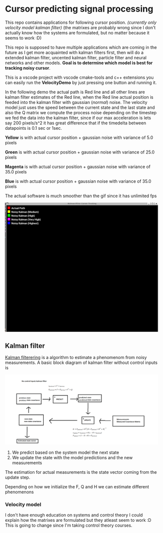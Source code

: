 # Cursor predicting signal processing

This repo contains applications for following cursor position. *(currently only velocity model kalman filter)* (the matrixes are probably wrong since I don't
actually know how the systems are formulated, but no matter because it seems
to work :D)

This repo is supposed to have multiple applications which are coming in the
future as I get more acquainted with kalman filters first, then will
do a extended kalman filter, uncented kalman filter, particle filter and 
neural networks and other models. **Goal is to determine which model
is best for tracking noisy cursor**.

This is a vscode project with vscode cmake-tools and c++ extensions you can
easily run the **VelocityDemo**  by just pressing one button and running it.

In the following demo the actual path is Red line and all other lines
are kalman filter estimates of the Red line, when the Red line actual position
is feeded into the kalman filter with gaussian (*normal*) noise. The velocity model
just uses the speed between the current state and the last state and also the Q
matrix we compute the process noise depending on the timestep we fed the data into
 the kalman filter, since if our max acceleration is lets say 200 pixels/s^2 it
 has great difference that if the timedelta between datapoints is 0.1 sec or 1sec.

**Yellow** is with actual cursor position + gaussian noise with variance of 5.0 pixels

**Green** is with actual cursor position + gaussian noise with variance of 25.0 pixels

**Magenta** is with actual cursor position + gaussian noise with variance of 35.0 pixels

**Blue** is with actual cursor position + gaussian noise with variance of 35.0 pixels

The actual software is much smoother than the gif since it has unlimited fps

![Demo](./images/kalman.gif)


## Kalman filter

[Kalman filterering](https://en.wikipedia.org/wiki/Kalman_filter) is a algorithm to estimate a phenomenom from noisy measurements. A basic block
diagram of kalman filter without control inputs is

![kalman](./images/kalman.png)

1. We predict based on the system model the next state
2. We update the state with the model predictions and the new measurements

The estimation for actual measurements is the state vector coming from the update step.

Depending on how we initialize the F, Q and H we can estimate different phenomenons

### Velocity model

I don't have enough education on systems and control theory I could explain
how the matrixes are formulated but they atleast seem to work :D This
is going to change since I'm taking control theory courses.